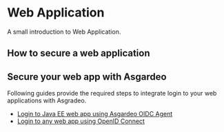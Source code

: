 # Web Application

A small introduction to Web Application.

## How to secure a web application

## Secure your web app with Asgardeo

Following guides provide the required steps to integrate login to your web applications with Asgradeo.

* [Login to Java EE web app using Asgardeo OIDC Agent](./web-app-oidc-java-ee.md)
* [Login to any web app using OpenID Connect](./web-app-oidc-general.md)

